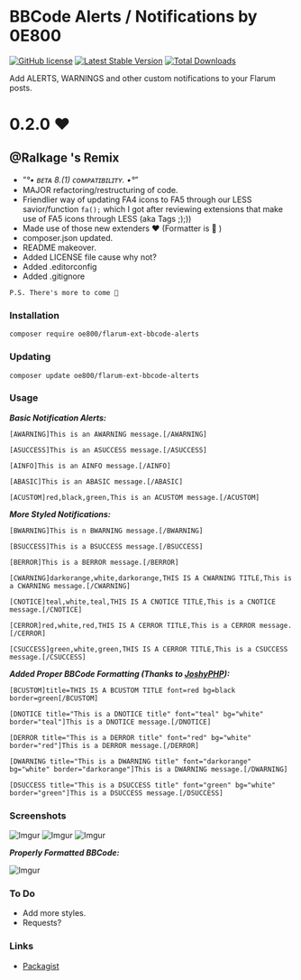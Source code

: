 # BBCode Alerts / Notifications by 0E800

[![GitHub license](https://img.shields.io/badge/license-MIT-blue.svg)](https://github.com/0E800/flarum-ext-bbcode-alerts/blob/master/LICENSE)
[![Latest Stable Version](https://img.shields.io/packagist/v/oe800/flarum-ext-bbcode-alerts.svg)](https://packagist.org/packages/oe800/flarum-ext-bbcode-alerts)
[![Total Downloads](https://img.shields.io/packagist/dt/oe800/flarum-ext-bbcode-alerts.svg)](https://packagist.org/packages/oe800/flarum-ext-bbcode-alerts)

Add ALERTS, WARNINGS and other custom notifications to your Flarum posts.

# 0.2.0 ❤️ 

## @Ralkage 's Remix

- ”*°• ʙᴇᴛᴀ 8.(1) ᴄᴏᴍᴘᴀᴛɪʙɪʟɪᴛʏ. •°*”
- MAJOR refactoring/restructuring of code.
-  Friendlier way of updating FA4 icons to FA5 through our LESS savior/function `fa();` which I got after reviewing extensions that make use of FA5 icons through LESS (aka Tags ;);))
-  Made use of those new extenders ❤️ (Formatter is 💝 )
-  composer.json updated.
- README makeover.
- Added LICENSE file cause why not?
- Added .editorconfig
- Added .gitignore

`P.S. There's more to come 🙈 `




### Installation

`composer require oe800/flarum-ext-bbcode-alerts`

### Updating

`composer update oe800/flarum-ext-bbcode-alterts`

### Usage

***Basic Notification Alerts:***

`[AWARNING]This is an AWARNING message.[/AWARNING]`

`[ASUCCESS]This is an ASUCCESS message.[/ASUCCESS]`

`[AINFO]This is an AINFO message.[/AINFO]`

`[ABASIC]This is an ABASIC message.[/ABASIC]`

`[ACUSTOM]red,black,green,This is an ACUSTOM message.[/ACUSTOM]`

***More Styled Notifications:***            

`[BWARNING]This is n BWARNING message.[/BWARNING]`

`[BSUCCESS]This is a BSUCCESS message.[/BSUCCESS]`

`[BERROR]This is a BERROR message.[/BERROR]`

`[CWARNING]darkorange,white,darkorange,THIS IS A CWARNING TITLE,This is a CWARNING message.[/CWARNING]`

`[CNOTICE]teal,white,teal,THIS IS A CNOTICE TITLE,This is a CNOTICE message.[/CNOTICE]`

`[CERROR]red,white,red,THIS IS A CERROR TITLE,This is a CERROR message.[/CERROR]`

`[CSUCCESS]green,white,green,THIS IS A CERROR TITLE,This is a CSUCCESS message.[/CSUCCESS]`

***Added Proper BBCode Formatting (Thanks to [JoshyPHP](https://github.com/joshyphp)):***

`[BCUSTOM]title=THIS IS A BCUSTOM TITLE font=red bg=black border=green[/BCUSTOM]`

`[DNOTICE title="This is a DNOTICE title" font="teal" bg="white" border="teal"]This is a DNOTICE message.[/DNOTICE]`

`[DERROR title="This is a DERROR title" font="red" bg="white" border="red"]This is a DERROR message.[/DERROR]`

`[DWARNING title="This is a DWARNING title" font="darkorange" bg="white" border="darkorange"]This is a DWARNING message.[/DWARNING]`

`[DSUCCESS title="This is a DSUCCESS title" font="green" bg="white" border="green"]This is a DSUCCESS message.[/DSUCCESS]`

### Screenshots

![Imgur](http://i.imgur.com/ZMXJe9r.png)
![Imgur](http://i.imgur.com/nPvuFdJ.png)
![Imgur](http://i.imgur.com/epDghP3.png?1)

***Properly Formatted BBCode:***

![Imgur](http://i.imgur.com/wmWPqpr.png)

### To Do

- Add more styles.
- Requests?

### Links

- [Packagist](https://packagist.org/packages/oe800/flarum-ext-bbcode-alerts)

